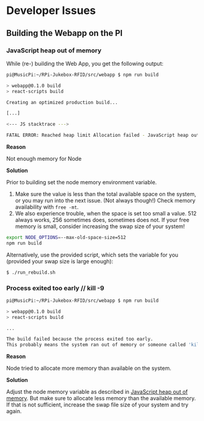 # Developer Issues

## Building the Webapp on the PI

### JavaScript heap out of memory

While (re-) building the Web App, you get the following output:

``` {.bash emphasize-lines="12"}
pi@MusicPi:~/RPi-Jukebox-RFID/src/webapp $ npm run build

> webapp@0.1.0 build
> react-scripts build

Creating an optimized production build...

[...]

<--- JS stacktrace --->

FATAL ERROR: Reached heap limit Allocation failed - JavaScript heap out of memory
```

**Reason**

Not enough memory for Node

**Solution**

Prior to building set the node memory environment variable.

1. Make sure the value is less than the total available space on the
    system, or you may run into the next issue. (Not always though!)
    Check memory availability with `free -mt`.
2. We also experience trouble, when the space is set too small a
    value. 512 always works, 256 sometimes does, sometimes does not.
    If your free memory is small, consider increasing the swap size of
    your system!

``` bash
export NODE_OPTIONS=--max-old-space-size=512
npm run build
```

Alternatively, use the provided script, which sets the variable for you
(provided your swap size is large enough):

``` bash
$ ./run_rebuild.sh
```

### Process exited too early // kill -9

``` {.bash emphasize-lines="8,9"}
pi@MusicPi:~/RPi-Jukebox-RFID/src/webapp $ npm run build

> webapp@0.1.0 build
> react-scripts build

...

The build failed because the process exited too early.
This probably means the system ran out of memory or someone called 'kill -9' on the process.
```

**Reason**

Node tried to allocate more memory than available on the system.

**Solution**

Adjust the node memory variable as described in [JavaScript heap out of memory](#javascript-heap-out-of-memory). But make sure to allocate less memory than the available memory. If that is not sufficient, increase the swap file size of your
system and try again.
